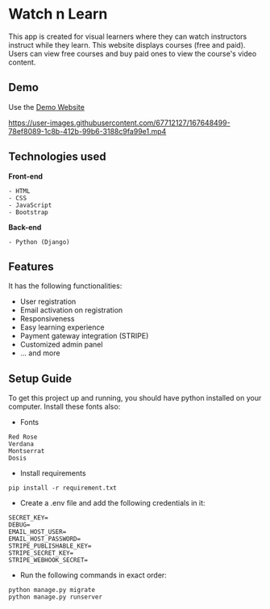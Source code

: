 # Watch n Learn

This app is created for visual learners where they can watch instructors instruct while they learn. This website displays courses (free and paid). Users can view free courses and buy paid ones to view the course's video content.

## Demo
Use the [Demo Website](https://tjwatchnlearn.herokuapp.com)

https://user-images.githubusercontent.com/67712127/167648499-78ef8089-1c8b-412b-99b6-3188c9fa99e1.mp4

## Technologies used

**Front-end**

```
- HTML
- CSS
- JavaScript
- Bootstrap
```

**Back-end**

```
- Python (Django)
```

## Features

It has the following functionalities:

- User registration
- Email activation on registration
- Responsiveness
- Easy learning experience
- Payment gateway integration (STRIPE)
- Customized admin panel
- ... and more

## Setup Guide

To get this project up and running, you should have python installed on your computer. Install these fonts also:

- Fonts

```buildoutcfg
Red Rose
Verdana
Montserrat
Dosis
```

- Install requirements

```buildoutcfg
pip install -r requirement.txt
```

- Create a .env file and add the following credentials in it:

```buildoutcfg
SECRET_KEY=
DEBUG=
EMAIL_HOST_USER=
EMAIL_HOST_PASSWORD=
STRIPE_PUBLISHABLE_KEY=
STRIPE_SECRET_KEY=
STRIPE_WEBHOOK_SECRET=
```

- Run the following commands in exact order:

```buildoutcfg
python manage.py migrate
python manage.py runserver
```
